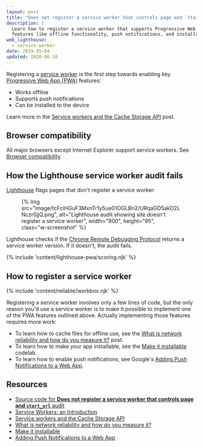 ```yaml
---
layout: post
title: "Does not register a service worker that controls page and `start_url`"
description: |
  Learn how to register a service worker that supports Progressive Web App
  features like offline functionality, push notifications, and installability.
web_lighthouse:
  - service-worker
date: 2019-05-04
updated: 2020-06-10
---
```


Registering a [service worker](/service-workers-cache-storage/)
is the first step towards enabling key [Progressive Web App (PWA)](/discover-installable) features:

- Works offline
- Supports push notifications
- Can be installed to the device

Learn more in the [Service workers and the Cache Storage API](/service-workers-cache-storage/) post.

## Browser compatibility

All major browsers except Internet Explorer support service workers. See
[Browser compatibility](https://developer.mozilla.org/docs/Web/API/ServiceWorker#Browser_compatibility).

## How the Lighthouse service worker audit fails

[Lighthouse](https://developers.google.com/web/tools/lighthouse/)
flags pages that don't register a service worker:

<figure class="w-figure">
  {% Img src="image/tcFciHGuF3MxnTr1y5ue01OGLBn2/URqaGD5akD2LNczr0jjQ.png", alt="Lighthouse audit showing site doesn't register a service worker", width="800", height="95", class="w-screenshot" %}
</figure>

Lighthouse checks if the [Chrome Remote Debugging Protocol](https://github.com/ChromeDevTools/devtools-protocol)
returns a service worker version. If it doesn't, the audit fails.

{% include 'content/lighthouse-pwa/scoring.njk' %}

## How to register a service worker

{% include 'content/reliable/workbox.njk' %}

Registering a service worker involves only a few lines of code,
but the only reason you'd use a service worker
is to make it possible to implement one of the PWA features outlined above.
Actually implementing those features requires more work:

- To learn how to cache files for offline use, see the
[What is network reliability and how do you measure it?](/network-connections-unreliable) post.
- To learn how to make your app installable, see the [Make it installable](/codelab-make-installable/) codelab.
- To learn how to enable push notifications, see Google's
  [Adding Push Notifications to a Web App](https://codelabs.developers.google.com/codelabs/push-notifications).

## Resources

- [Source code for **Does not register a service worker that controls page and `start_url`** audit](https://github.com/GoogleChrome/lighthouse/blob/master/lighthouse-core/audits/service-worker.js)
- [Service Workers: an Introduction](https://developers.google.com/web/fundamentals/primers/service-workers)
- [Service workers and the Cache Storage API](/service-workers-cache-storage/)
- [What is network reliability and how do you measure it?](/network-connections-unreliable)
- [Make it installable](/codelab-make-installable/)
- [Adding Push Notifications to a Web App](https://codelabs.developers.google.com/codelabs/push-notifications)
